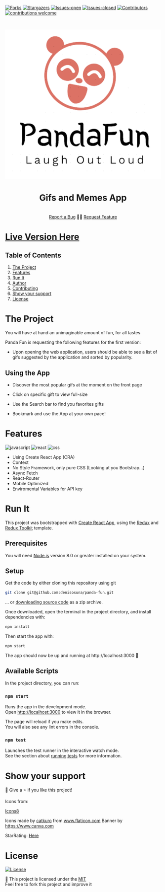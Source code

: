 <!-- PROJECT SHIELDS -->
[![Forks][forks-shield]][forks-url]
[![Stargazers][stars-shield]][stars-url]
[![Issues-open][issues-open-shield]][issues-url]
[![Issues-closed][issues-closed-shield]][issues-url]
[![Contributors][contributors-shield]][contributors-url]
[![contributions welcome][contributions-welcome]][issues-url]

<!-- PROJECT LOGO -->
<br/>
<p align="center">
  <a href="https://github.com/denisosuna/panda-fun">
    <img src="public/logo512.png"/>
  </a>

  <h1 align="center">
	 Gifs and Memes App
  </h1>
  <p align="center">
    <br/>
    <a href="https://github.com/denisosuna/panda-fun/issues">Report a Bug</a>
    🙋‍♂️
    <a href="https://github.com/denisosuna/panda-fun/issues">Request Feature</a>
  </p>
</p>

# [Live Version Here](http://panda-fun.vercel.app/)


## Table of Contents

1. [The Project](#the-project)
2. [Features](#features)
3. [Run It](#run-it)
4. [Author](#author)
5. [Contributing](#contributing)
6. [Show your support](#show-your-support)
7. [License](#license)

# The Project

You will have at hand an unimaginable amount of fun, for all tastes

Panda Fun is requesting the following features for the first version:

- Upon opening the web application, users should be able to see a list of
gifs suggested by the application and sorted by popularity.

## Using the App

- Discover the most popular gifs at the moment on the front page

- Click on specific gift to view full-size

- Use the Search bar to find you favorites gifts

- Bookmark and use the App at your own pace!

# Features

![javascript][]
![react][]
![css][]

- Using Create React App (CRA)
- Context
- No Style Framework, only pure CSS (Looking at you Bootstrap...)
- Async Fetch
- React-Router
- Mobile Optimized
- Enviromental Variables for API key

# Run It

This project was bootstrapped with [Create React App](https://github.com/facebook/create-react-app), using the [Redux](https://redux.js.org/) and [Redux Toolkit](https://redux-toolkit.js.org/) template.

## Prerequisites

You will need [Node.js](https://nodejs.org) version 8.0 or greater installed on your system.

## Setup

Get the code by either cloning this repository using git

```bash
git clone git@github.com:denisosuna/panda-fun.git
```

... or [downloading source code](git@github.com:denisosuna/panda-fun/archive/master.zip) as a zip archive.

Once downloaded, open the terminal in the project directory, and install dependencies with:

```bash
npm install
```

Then start the app with:

```bash
npm start
```

The app should now be up and running at http://localhost:3000 🚀

## Available Scripts

In the project directory, you can run:

### `npm start`

Runs the app in the development mode.<br />
Open [http://localhost:3000](http://localhost:3000) to view it in the browser.

The page will reload if you make edits.<br />
You will also see any lint errors in the console.

### `npm test`

Launches the test runner in the interactive watch mode.<br />
See the section about [running tests](https://facebook.github.io/create-react-app/docs/running-tests) for more information.


# Show your support

🤗 Give a ⭐️ if you like this project!

Icons from:

<a href="https://icons8.com/icon/13917/full-image">Icons8</a>

Icons made by <a href="https://www.flaticon.com/authors/catkuro" title="catkuro">catkuro</a> from <a href="https://www.flaticon.com/" title="Flaticon"> www.flaticon.com</a>
Banner by https://www.canva.com

StarRating: [Here](https://codesandbox.io/s/v0n20v6143)

# License

[![License][badge-license]](http://badges.mit-license.org)

📝 This project is licensed under the [MIT](LICENSE)\
Feel free to fork this project and improve it

<!-- MARKDOWN LINKS & IMAGES -->
[contributors-shield]: https://img.shields.io/github/contributors/Israel-Laguan/movie-discover?style=for-the-badge
[contributors-url]: https://github.com/Israel-Laguan/movie-discover/graphs/contributors
[forks-shield]: https://img.shields.io/github/forks/Israel-Laguan/movie-discover?style=for-the-badge
[forks-url]: https://github.com/Israel-Laguan/movie-discover/network/members
[stars-shield]: https://img.shields.io/github/stars/Israel-Laguan/movie-discover?style=for-the-badge
[stars-url]: https://github.com/Israel-Laguan/movie-discover/stargazers
[issues-open-shield]: https://img.shields.io/github/issues/Israel-Laguan/movie-discover?style=for-the-badge
[issues-url]: https://github.com/Israel-Laguan/movie-discover/issues
[issues-closed-shield]: https://img.shields.io/github/issues-closed/Israel-Laguan/movie-discover?style=for-the-badge
[badge-framework]: https://img.shields.io/badge/store-Redux-000?style=for-the-badge&logo=redux
[framework-url]: https://redux.js.org/
[contributions-welcome]: https://img.shields.io/badge/contributions-welcome-brightgreen.svg?style=for-the-badge
[badge-license]: https://img.shields.io/:license-mit-blue.svg?style=for-the-badge
[react]: https://img.shields.io/badge/React-16+-61DAFB?style=for-the-badge&logo=react
[javascript]: https://img.shields.io/badge/JAVASCRIPT-ES6%2B-F7DF1E?style=for-the-badge&logo=javascript
[css]: https://img.shields.io/badge/style-CSS-1572B6?style=for-the-badge&logo=css3
